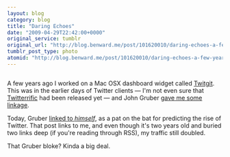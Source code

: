 ```yaml
---
layout: blog
category: blog
title: "Daring Echoes"
date: "2009-04-29T22:42:00+0000"
original_service: tumblr
original_url: "http://blog.benward.me/post/101620010/daring-echoes-a-few-years-ago-i-worked-on-a-mac"
tumblr_post_type: photo
atomid: "http://blog.benward.me/post/101620010/daring-echoes-a-few-years-ago-i-worked-on-a-mac"
---
```

<figure class="photo">
  <img src="http://benward.me/res/tumblr/media/101620010/0.png" alt="">
</figure>

A few years ago I worked on a Mac OSX dashboard widget called [Twitgit](http://ben-ward.co.uk/widgets/twitgit). This was in the earlier days of Twitter clients — I'm not even sure that [Twitterrific](http://twitterrific.com/) had been released yet — and John Gruber [gave me some linkage](http://daringfireball.net/linked/2006/12/01/twitget-05).

Today, Gruber [linked to _himself_](http://daringfireball.net/linked/2009/04/29/twitter-told-you-so), as a pat on the bat for predicting the rise of Twitter. That post links to me, and even though it's two years old and buried two links deep (if you're reading through RSS), my traffic still doubled.

That Gruber bloke? Kinda a big deal.